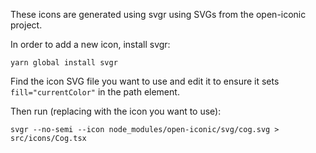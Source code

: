 These icons are generated using svgr using SVGs from the open-iconic project.

In order to add a new icon, install svgr:

```
yarn global install svgr
```

Find the icon SVG file you want to use and edit it to ensure it sets `fill="currentColor"` in the path element.

Then run (replacing with the icon you want to use):

```
svgr --no-semi --icon node_modules/open-iconic/svg/cog.svg > src/icons/Cog.tsx
```
